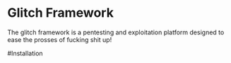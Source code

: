 # Glitch Framework

The glitch framework is a pentesting and exploitation platform designed to ease the prosses of fucking shit up!

#Installation 


